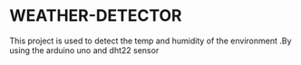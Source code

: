 # WEATHER-DETECTOR
This project is used to detect the temp and humidity of the environment .By using the arduino uno and dht22 sensor 
